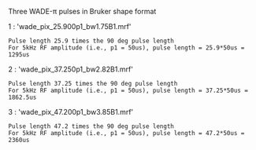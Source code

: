 Three WADE-π pulses in Bruker shape format 



1 : 'wade_pix_25.900p1_bw1.75B1.mrf' 

    Pulse length 25.9 times the 90 deg pulse length
    For 5kHz RF amplitude (i.e., p1 = 50us), pulse length = 25.9*50us = 1295us


2 : 'wade_pix_37.250p1_bw2.82B1.mrf'

    Pulse length 37.25 times the 90 deg pulse length
    For 5kHz RF amplitude (i.e., p1 = 50us), pulse length = 37.25*50us = 1862.5us


3 : 'wade_pix_47.200p1_bw3.85B1.mrf'

    Pulse length 47.2 times the 90 deg pulse length
    For 5kHz RF amplitude (i.e., p1 = 50us), pulse length = 47.2*50us = 2360us

 
